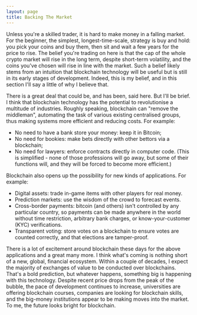 ```yaml
---
layout: page
title: Backing The Market
---
```


Unless you're a skilled trader, it is hard to make money in a falling market.
For the beginner, the simplest, longest-time-scale, strategy is buy and hold:
you pick your coins and buy them, then sit and wait a few years for the price
to rise. The belief you're trading on here is that the cap of the whole crypto
market will rise in the long term, despite short-term volatility, and the coins
you've chosen will rise in line with the market. Such a belief likely stems
from an intuition that blockchain technology will be useful but is still in its
early stages of development. Indeed, this is my belief, and in this section
I'll say a little of why I believe that.

There is a great deal that could be, and has been, said here. But I'll be
brief. I think that blockchain technology has the potential to revolutionise a multitude of industries. Roughly speaking, blockchain can
"remove the middleman", automating the task of various existing centralised
groups, thus making systems more efficient and reducing costs. For example:
* No need to have a bank store your money: keep it in Bitcoin;
* No need for bookies: make bets directly with other bettors via a blockchain;
* No need for lawyers: enforce contracts directly in computer code.
(This is simplified - none of those professions will go away, but some of their
functions will, and they will be forced to become more efficient.)

Blockchain also opens up the possibility for new kinds of applications.
For example:
* Digital assets: trade in-game items with other players for real money.
* Prediction markets: use the wisdom of the crowd to forecast events.
* Cross-border payments: bitcoin (and others) isn't controlled by any
  particular country, so payments can be made anywhere in the world without
  time restriction, arbitrary bank charges, or know-your-customer (KYC)
  verifications.
* Transparent voting: store votes on a blockchain to ensure votes are counted
  correctly, and that elections are tamper-proof.

There is a lot of excitement around blockchain these days for the above
applications and a great many more. I think what's coming is nothing short of a
new, global, financial ecosystem. Within a couple of decades, I expect the
majority of exchanges of value to be conducted over blockchains. That's a bold
prediction, but whatever happens, something big is happening with this
technology. Despite recent price drops from the peak of the bubble, the pace of
development continues to increase, universities are offering blockchain courses, companies are looking for blockchain skills, and the big-money
institutions appear to be making moves into the market. To me, the future looks
bright for blockchain.
